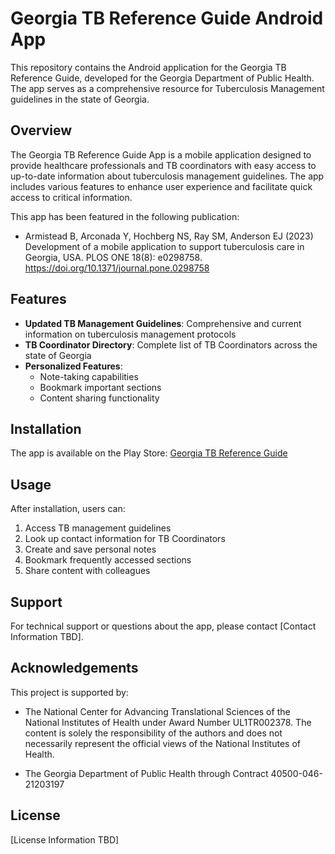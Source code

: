 # Georgia TB Reference Guide Android App

This repository contains the Android application for the Georgia TB Reference Guide, developed for the Georgia Department of Public Health. The app serves as a comprehensive resource for Tuberculosis Management guidelines in the state of Georgia.

## Overview

The Georgia TB Reference Guide App is a mobile application designed to provide healthcare professionals and TB coordinators with easy access to up-to-date information about tuberculosis management guidelines. The app includes various features to enhance user experience and facilitate quick access to critical information.

This app has been featured in the following publication:
- Armistead B, Arconada Y, Hochberg NS, Ray SM, Anderson EJ (2023) Development of a mobile application to support tuberculosis care in Georgia, USA. PLOS ONE 18(8): e0298758. https://doi.org/10.1371/journal.pone.0298758

## Features

- **Updated TB Management Guidelines**: Comprehensive and current information on tuberculosis management protocols
- **TB Coordinator Directory**: Complete list of TB Coordinators across the state of Georgia
- **Personalized Features**:
  - Note-taking capabilities
  - Bookmark important sections
  - Content sharing functionality

## Installation

The app is available on the Play Store: [Georgia TB Reference Guide](https://play.google.com/store/apps/details?id=org.apphatchery.gatbreferenceguide&hl=en-US&pli=1)

## Usage

After installation, users can:
1. Access TB management guidelines
2. Look up contact information for TB Coordinators
3. Create and save personal notes
4. Bookmark frequently accessed sections
5. Share content with colleagues

## Support

For technical support or questions about the app, please contact [Contact Information TBD].

## Acknowledgements

This project is supported by:

- The National Center for Advancing Translational Sciences of the National Institutes of Health under Award Number UL1TR002378. The content is solely the responsibility of the authors and does not necessarily represent the official views of the National Institutes of Health.

- The Georgia Department of Public Health through Contract 40500-046-21203197

## License

[License Information TBD]
